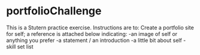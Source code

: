 # portfolioChallenge
This is a Stutern practice exercise. Instructions are to:
Create a portfolio site for self; a reference is attached below indicating:
-an image of self or anything you prefer
-a statement / an introduction
-a little bit about self
-skill set list




